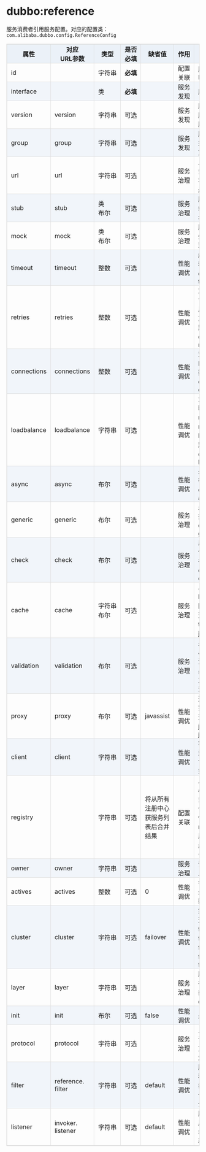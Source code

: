 <style>
table {
width: 100%;
max-width: 65em;
border: 1px solid #dedede;
margin: 15px auto;
border-collapse: collapse;
empty-cells: show;
}
table th,
table td {
height: 35px;
border: 1px solid #dedede;
padding: 0 10px;
}
table th {
font-weight: bold;
text-align: center !important;
background: rgba(158,188,226,0.2);
white-space: nowrap;
}
table tbody tr:nth-child(2n) {
background: rgba(158,188,226,0.12);
}
table td:nth-child(1) {
white-space: nowrap;
}
table td:nth-child(3) {
white-space: nowrap;
}
table td:nth-child(4) {
white-space: nowrap;
}
table td:nth-child(6) {
white-space: nowrap;
}

table tr:hover {
background: #efefef;
}
.table-area {
overflow: auto;
}
</style>

<script type="text/javascript">
[].slice.call(document.querySelectorAll('table')).forEach(function(el){
var wrapper = document.createElement('div');
wrapper.className = 'table-area';
el.parentNode.insertBefore(wrapper, el);
el.parentNode.removeChild(el);
wrapper.appendChild(el);
})
</script>
# dubbo:reference

服务消费者引用服务配置。对应的配置类： `com.alibaba.dubbo.config.ReferenceConfig`

| 属性 | 对应<br>URL参数 | 类型 | 是否<br>必填 | 缺省值 | 作用 | 描述 |
| --- | --- | ---- | --- | --- | --- | --- |
| id | | 字符串 | <b>必填</b> | | 配置<br>关联 | 服务引用BeanId |
| interface | | 类 | <b>必填</b> | | 服务<br>发现 | 服务接口名 |
| version | version | 字符串 | 可选 | | 服务<br>发现 | 服务版本，与服务提供者的版本一致 |
| group | group | 字符串 | 可选 | | 服务<br>发现 | 服务分组，必须和服务提供方一致 |
| url | url | 字符串 | 可选 | | 服务<br>治理 | 点对点直连服务提供者地址，将绕过注册中心 |
| stub | stub | 类<br>布尔 | 可选 | | 服务<br>治理 | 服务接口客户端本地代理类名 |
| mock | mock | 类<br>布尔 | 可选 | | 服务<br>治理 | 服务接口调用失败Mock实现类名|
| timeout | timeout | 整数 | 可选 |  | 性能<br>调优 | 超时时间(毫秒)，默认consumer的timeout |
| retries | retries | 整数 | 可选 |  | 性能<br>调优 | 重试次数(不含第一次调用)，不需要重试设为0，默认consumer的retries |
| connections | connections | 整数 | 可选 |  | 性能<br>调优 | 对每个提供者的最大连接数，默认consumer的connections |
| loadbalance | loadbalance | 字符串 | 可选 |  | 性能<br>调优 | 负载均衡策略，可选：random、roundrobin、leastactive，默认consumer的loadbalance |
| async | async | 布尔 | 可选 |  | 性能<br>调优 | 是否异步执行，默认consumer的async |
| generic | generic | 布尔 | 可选 |  | 服务<br>治理 | 是否缺省泛化接口，默认consumer的generic |
| check | check | 布尔 | 可选 |  | 服务<br>治理 | 启动时检查提供者是否存在，默认consumer的check |
| cache | cache | 字符串<br>布尔 | 可选 | | 服务<br>治理 | 以调用参数为key，缓存返回结果，可选：lru、 threadlocal、 jcache等 |
| validation | validation | 布尔 | 可选 | | 服务<br>治理 | 是否启用JSR303标准注解验证，如果启用，将对方法参数上的注解进行校验 |
| proxy | proxy | 布尔 | 可选 | javassist | 性能<br>调优 | 选择动态代理实现策略，可选：javassist、 jdk |
| client | client | 字符串 | 可选 | | 性能<br>调优 | 客户端传输类型，如Dubbo协议的netty或mina。 |
| registry | | 字符串 | 可选 | 将从所有注册中心获服务列表后合并结果 | 配置<br>关联 | 从指定注册中心注册获取服务列表，在多个注册中心时使用，值为registry的id属性，多个注册中心ID用逗号分隔 |
| owner | owner | 字符串 | 可选 | | 服务<br>治理 | 调用服务负责人 |
| actives | actives | 整数 | 可选 | 0 | 性能<br>调优 | 每服务消费者最大并发调用数 |
| cluster | cluster | 字符串 | 可选 | failover | 性能<br>调优 | 集群方式，可选：failover、failfast、failsafe、failback、forking |
| layer | layer | 字符串 | 可选 | | 服务<br>治理 | 服务调用者所在的分层。如：biz、dao。 |
| init | init | 布尔 | 可选 | false | 性能<br>调优 | 是否初始化。 |
| protocol | protocol | 字符串 | 可选 | | 服务<br>治理 | 只调用指定协议的服务提供方，其它协议忽略。 |
| filter | reference.<br>filter | 字符串 | 可选 | default | 性能<br>调优 | 服务消费方远程调用过程拦截器名称，多个名称用逗号分隔 |
| listener | invoker.<br>listener | 字符串 | 可选 | default | 性能<br>调优 | 服务消费方引用服务监听器名称，多个名称用逗号分隔 |

